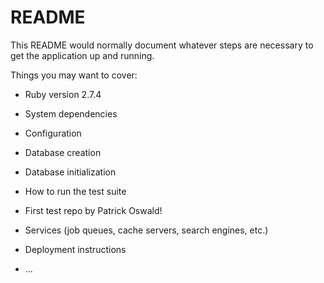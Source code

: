 # README

This README would normally document whatever steps are necessary to get the
application up and running.

Things you may want to cover:

* Ruby version 2.7.4

* System dependencies

* Configuration

* Database creation

* Database initialization

* How to run the test suite

* First test repo by Patrick Oswald!

* Services (job queues, cache servers, search engines, etc.)

* Deployment instructions

* ...
